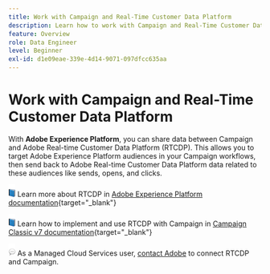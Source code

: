 ```yaml
---
title: Work with Campaign and Real-Time Customer Data Platform
description: Learn how to work with Campaign and Real-Time Customer Data Platform
feature: Overview
role: Data Engineer
level: Beginner
exl-id: d1e09eae-339e-4d14-9071-097dfcc635aa
---
```

# Work with Campaign and Real-Time Customer Data Platform

With **Adobe Experience Platform**, you can share data between Campaign and Adobe Real-time Customer Data Platform (RTCDP). This allows you to target Adobe Experience Platform audiences in your Campaign workflows, then send back to Adobe Real-time Customer Data Platform data related to these audiences like sends, opens, and clicks.

![](../assets/do-not-localize/book.png) Learn more about RTCDP in [Adobe Experience Platform documentation](https://experienceleague.adobe.com/docs/experience-platform/rtcdp/overview.html?lang=en){target="_blank"}

![](../assets/do-not-localize/book.png) Learn how to implement and use RTCDP with Campaign in [Campaign Classic v7 documentation](https://experienceleague.adobe.com/docs/campaign-classic/using/integrating-with-adobe-experience-cloud/aep-sources-destinations/get-started-sources-destinations.html?lang=en#integrating-with-adobe-experience-cloud){target="_blank"}

![](../assets/do-not-localize/speech.png)  As a Managed Cloud Services user, [contact Adobe](../start/campaign-faq.md#support) to connect RTCDP and Campaign.
